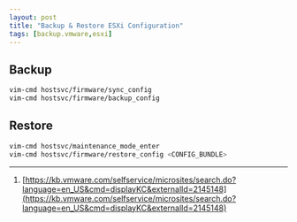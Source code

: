 ```yaml
---
layout: post
title: "Backup & Restore ESXi Configuration"
tags: [backup.vmware,esxi]
---
```


## Backup
```bash
vim-cmd hostsvc/firmware/sync_config
vim-cmd hostsvc/firmware/backup_config
```

## Restore
```bash
vim-cmd hostsvc/maintenance_mode_enter
vim-cmd hostsvc/firmware/restore_config <CONFIG_BUNDLE>
```

---
1. [https://kb.vmware.com/selfservice/microsites/search.do?language=en_US&cmd=displayKC&externalId=2145148](https://kb.vmware.com/selfservice/microsites/search.do?language=en_US&cmd=displayKC&externalId=2145148)
